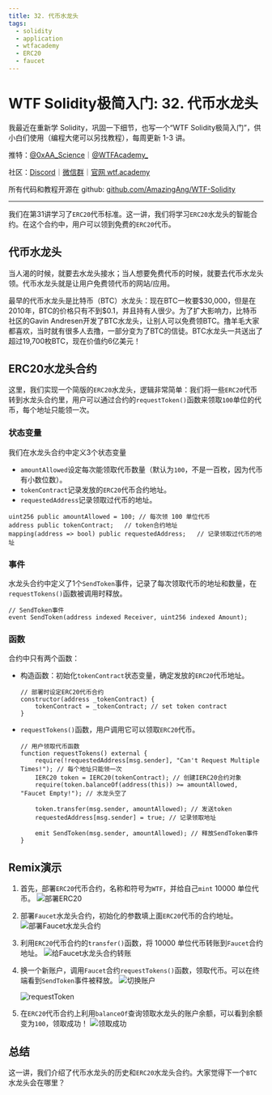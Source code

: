 ```yaml
---
title: 32. 代币水龙头
tags:
  - solidity
  - application
  - wtfacademy
  - ERC20
  - faucet
---
```


# WTF Solidity极简入门: 32. 代币水龙头

我最近在重新学 Solidity，巩固一下细节，也写一个“WTF Solidity极简入门”，供小白们使用（编程大佬可以另找教程），每周更新 1-3 讲。

推特：[@0xAA_Science](https://twitter.com/0xAA_Science)｜[@WTFAcademy_](https://twitter.com/WTFAcademy_)

社区：[Discord](https://discord.gg/5akcruXrsk)｜[微信群](https://docs.google.com/forms/d/e/1FAIpQLSe4KGT8Sh6sJ7hedQRuIYirOoZK_85miz3dw7vA1-YjodgJ-A/viewform?usp=sf_link)｜[官网 wtf.academy](https://wtf.academy)

所有代码和教程开源在 github: [github.com/AmazingAng/WTF-Solidity](https://github.com/AmazingAng/WTF-Solidity)

---

我们在第31讲学习了`ERC20`代币标准。这一讲，我们将学习`ERC20`水龙头的智能合约。在这个合约中，用户可以领到免费的`ERC20`代币。

## 代币水龙头

当人渴的时候，就要去水龙头接水；当人想要免费代币的时候，就要去代币水龙头领。代币水龙头就是让用户免费领代币的网站/应用。

最早的代币水龙头是比特币（BTC）水龙头：现在BTC一枚要\$30,000，但是在2010年，BTC的价格只有不到\$0.1，并且持有人很少。为了扩大影响力，比特币社区的Gavin Andresen开发了BTC水龙头，让别人可以免费领BTC。撸羊毛大家都喜欢，当时就有很多人去撸，一部分变为了BTC的信徒。BTC水龙头一共送出了超过19,700枚BTC，现在价值约6亿美元！

## ERC20水龙头合约

这里，我们实现一个简版的`ERC20`水龙头，逻辑非常简单：我们将一些`ERC20`代币转到水龙头合约里，用户可以通过合约的`requestToken()`函数来领取`100`单位的代币，每个地址只能领一次。

### 状态变量

我们在水龙头合约中定义3个状态变量

- `amountAllowed`设定每次能领取代币数量（默认为`100`，不是一百枚，因为代币有小数位数）。
- `tokenContract`记录发放的`ERC20`代币合约地址。
- `requestedAddress`记录领取过代币的地址。

```solidity
uint256 public amountAllowed = 100; // 每次领 100 单位代币
address public tokenContract;   // token合约地址
mapping(address => bool) public requestedAddress;   // 记录领取过代币的地址
```

### 事件

水龙头合约中定义了1个`SendToken`事件，记录了每次领取代币的地址和数量，在`requestTokens()`函数被调用时释放。

```solidity
// SendToken事件    
event SendToken(address indexed Receiver, uint256 indexed Amount); 
```

### 函数

合约中只有两个函数：

- 构造函数：初始化`tokenContract`状态变量，确定发放的`ERC20`代币地址。

    ```solidity
    // 部署时设定ERC20代币合约
    constructor(address _tokenContract) {
	    tokenContract = _tokenContract; // set token contract
    }
    ```

- `requestTokens()`函数，用户调用它可以领取`ERC20`代币。

    ```solidity
    // 用户领取代币函数
    function requestTokens() external {
        require(!requestedAddress[msg.sender], "Can't Request Multiple Times!"); // 每个地址只能领一次
        IERC20 token = IERC20(tokenContract); // 创建IERC20合约对象
        require(token.balanceOf(address(this)) >= amountAllowed, "Faucet Empty!"); // 水龙头空了

        token.transfer(msg.sender, amountAllowed); // 发送token
        requestedAddress[msg.sender] = true; // 记录领取地址 
        
        emit SendToken(msg.sender, amountAllowed); // 释放SendToken事件
    }
    ```

## Remix演示

1. 首先，部署`ERC20`代币合约，名称和符号为`WTF`，并给自己`mint` 10000 单位代币。
    ![部署`ERC20`](./img/32-1.png)

2. 部署`Faucet`水龙头合约，初始化的参数填上面`ERC20`代币的合约地址。
    ![部署`Faucet`水龙头合约](./img/32-2.png)

3. 利用`ERC20`代币合约的`transfer()`函数，将 10000 单位代币转账到`Faucet`合约地址。
    ![给`Faucet`水龙头合约转账](./img/32-3.png)

4. 换一个新账户，调用`Faucet`合约`requestTokens()`函数，领取代币。可以在终端看到`SendToken`事件被释放。
    ![切换账户](./img/32-4.png)

    ![requestToken](./img/32-5.png)

5. 在`ERC20`代币合约上利用`balanceOf`查询领取水龙头的账户余额，可以看到余额变为`100`，领取成功！
    ![领取成功](./img/32-6.png)

## 总结

这一讲，我们介绍了代币水龙头的历史和`ERC20`水龙头合约。大家觉得下一个`BTC`水龙头会在哪里？
